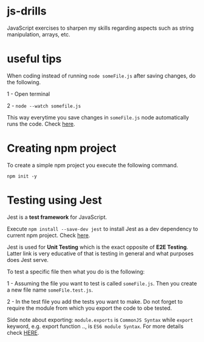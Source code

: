 # js-drills

JavaScript exercises to sharpen my skills regarding aspects such as string manipulation, arrays, etc.

# useful tips

When coding instead of running <code>node someFile.js</code> after saving changes, do the following.

1 - Open terminal

2 - <code>node --watch somefile.js</code>

This way everytime you save changes in <code>someFile.js</code> node automatically runs the code. Check <a href="https://www.youtube.com/watch?v=QPSnFzj9eUw">here</a>.

# Creating npm project

To create a simple npm project you execute the following command.

<code>npm init -y</code>

# Testing using Jest

Jest is a <strong>test framework</strong> for JavaScript.

Execute <code>npm install --save-dev jest</code> to install Jest as a dev dependency to current npm project. Check <a href="https://www.testim.io/blog/jest-testing-a-helpful-introductory-tutorial/">here</a>.

Jest is used for <strong>Unit Testing</strong> which is the exact opposite of <strong>E2E Testing</strong>. Latter link is very educative of that is testing in general and what purposes does Jest serve.

To test a specific file then what you do is the following:

1 - Assuming the file you want to test is called <code>someFile.js</code>. Then you create a new file name <code>someFile.test.js</code>.

2 - In the test file you add the tests you want to make. Do not forget to require the module from which you export the code to obe tested.

Side note about exporting: <code>module.exports</code> is <code>CommonJS Syntax</code> while <code>export</code> keyword, e.g. export function .., is <code>ES6 module Syntax</code>. For more details check <a href="https://blog.logrocket.com/commonjs-vs-es-modules-node-js/">HERE</a>.
